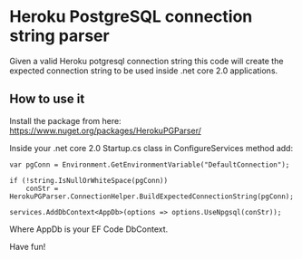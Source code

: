 # Heroku PostgreSQL connection string parser

Given a valid Heroku potgresql connection string this code will create the expected connection string to be used inside .net core 2.0 applications.

## How to use it
Install the package from here: https://www.nuget.org/packages/HerokuPGParser/

Inside your .net core 2.0 Startup.cs class in ConfigureServices method add:

```
var pgConn = Environment.GetEnvironmentVariable("DefaultConnection");

if (!string.IsNullOrWhiteSpace(pgConn))
    conStr = HerokuPGParser.ConnectionHelper.BuildExpectedConnectionString(pgConn);

services.AddDbContext<AppDb>(options => options.UseNpgsql(conStr));
```
Where AppDb is your EF Code DbContext.

Have fun!
